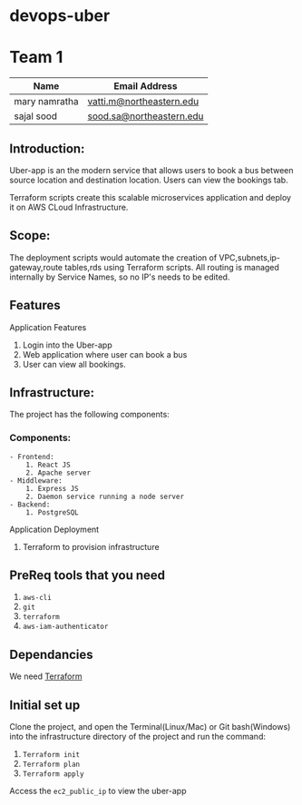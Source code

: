 # devops-uber

# Team 1

| Name            | Email Address                |
| --------------- | ---------------------------- |
| mary namratha   | vatti.m@northeastern.edu     |
| sajal sood      | sood.sa@northeastern.edu     |

## Introduction:

Uber-app is an the modern service that allows users to book a bus between source location and destination location. Users can view the bookings tab.

Terraform scripts create this scalable microservices application and deploy it on AWS CLoud Infrastructure.

## Scope:

The deployment scripts would automate the creation of VPC,subnets,ip-gateway,route tables,rds using Terraform scripts. All routing is managed internally by Service Names, so no IP's needs to be edited.

## Features

Application Features

1. Login into the Uber-app
2. Web application where user can book a bus
3. User can view all bookings. 

## Infrastructure:

The project has the following components:

### Components:

    - Frontend:
    	1. React JS
        2. Apache server
    - Middleware:
    	1. Express JS
        2. Daemon service running a node server
    - Backend:
    	1. PostgreSQL

    	
Application Deployment

1. Terraform to provision infrastructure

## PreReq tools that you need

1. `aws-cli`
2. `git`
3. `terraform`
4. `aws-iam-authenticator`

## Dependancies

We need [Terraform](https://www.terraform.io/downloads.html)

## Initial set up

Clone the project, and open the Terminal(Linux/Mac) or Git bash(Windows) into the infrastructure directory of the project and run the command:

1. `Terraform init`
2. `Terraform plan`
3. `Terraform apply`

Access the `ec2_public_ip` to view the uber-app

